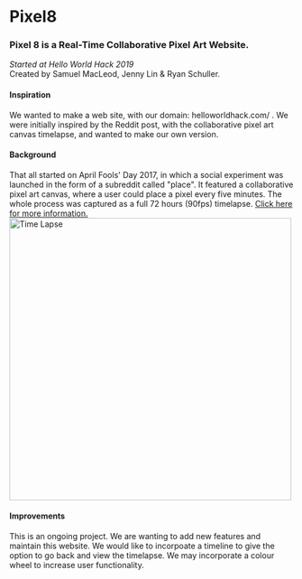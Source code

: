 # Pixel8
<h3> Pixel 8 is a Real-Time Collaborative Pixel Art Website.</h3>

<i>Started at Hello World Hack 2019</i>
</br>
Created by Samuel MacLeod, Jenny Lin & Ryan Schuller.
</br>

<h4>Inspiration</h4>
We wanted to make a web site, with our domain: helloworldhack.com/ .
We were initially inspired by the Reddit post, with the collaborative pixel art canvas timelapse, and wanted to make our own version.

<h4>Background</h4>
That all started on April Fools' Day 2017, in which a 
social experiment was launched in the form of a subreddit called "place". It featured a collaborative 
pixel art canvas, where a user could place a pixel every five minutes. The whole process was captured 
as a full 72 hours (90fps) timelapse.

<a href = https://www.reddit.com/r/place/comments/638ayv/full_72h_90fps_timelapse/>
Click here for more information. </a> 
<img src="https://i.imgur.com/slaE2QJ.png" alt="Time Lapse" width = "500"/>

<h4>Improvements</h4>
This is an ongoing project. We are wanting to add new features and maintain this website. We would like to incorpoate a 
timeline to give the option to go back and view the timelapse. We may incorporate a colour wheel to 
increase user functionality. 
